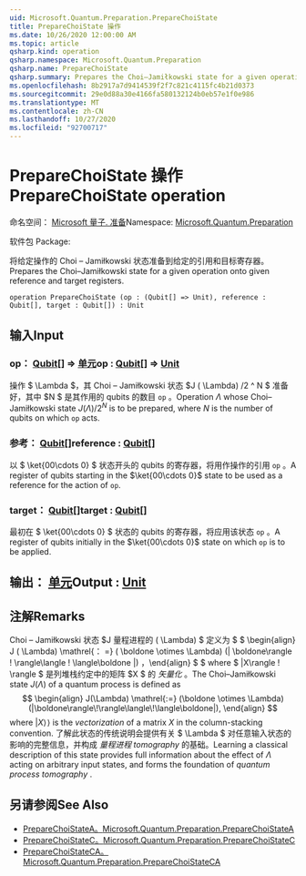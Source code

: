 ```yaml
---
uid: Microsoft.Quantum.Preparation.PrepareChoiState
title: PrepareChoiState 操作
ms.date: 10/26/2020 12:00:00 AM
ms.topic: article
qsharp.kind: operation
qsharp.namespace: Microsoft.Quantum.Preparation
qsharp.name: PrepareChoiState
qsharp.summary: Prepares the Choi–Jamiłkowski state for a given operation onto given reference and target registers.
ms.openlocfilehash: 8b2917a7d9414539f2f7c821c4115fc4b21d0373
ms.sourcegitcommit: 29e0d88a30e4166fa580132124b0eb57e1f0e986
ms.translationtype: MT
ms.contentlocale: zh-CN
ms.lasthandoff: 10/27/2020
ms.locfileid: "92700717"
---
```

# <a name="preparechoistate-operation"></a><span data-ttu-id="6ad41-102">PrepareChoiState 操作</span><span class="sxs-lookup"><span data-stu-id="6ad41-102">PrepareChoiState operation</span></span>

<span data-ttu-id="6ad41-103">命名空间： [Microsoft 量子. 准备](xref:Microsoft.Quantum.Preparation)</span><span class="sxs-lookup"><span data-stu-id="6ad41-103">Namespace: [Microsoft.Quantum.Preparation](xref:Microsoft.Quantum.Preparation)</span></span>

<span data-ttu-id="6ad41-104">软件包 [](https://nuget.org/packages/)</span><span class="sxs-lookup"><span data-stu-id="6ad41-104">Package: [](https://nuget.org/packages/)</span></span>


<span data-ttu-id="6ad41-105">将给定操作的 Choi – Jamiłkowski 状态准备到给定的引用和目标寄存器。</span><span class="sxs-lookup"><span data-stu-id="6ad41-105">Prepares the Choi–Jamiłkowski state for a given operation onto given reference and target registers.</span></span>

```qsharp
operation PrepareChoiState (op : (Qubit[] => Unit), reference : Qubit[], target : Qubit[]) : Unit
```


## <a name="input"></a><span data-ttu-id="6ad41-106">输入</span><span class="sxs-lookup"><span data-stu-id="6ad41-106">Input</span></span>

### <a name="op--qubit--unit"></a><span data-ttu-id="6ad41-107">op： [Qubit](xref:microsoft.quantum.lang-ref.qubit)[] => [单元](xref:microsoft.quantum.lang-ref.unit)</span><span class="sxs-lookup"><span data-stu-id="6ad41-107">op : [Qubit](xref:microsoft.quantum.lang-ref.qubit)[] => [Unit](xref:microsoft.quantum.lang-ref.unit)</span></span> 

<span data-ttu-id="6ad41-108">操作 $ \Lambda $，其 Choi – Jamiłkowski 状态 $J ( \Lambda) /2 ^ N $ 准备好，其中 $N $ 是其作用的 qubits 的数目 `op` 。</span><span class="sxs-lookup"><span data-stu-id="6ad41-108">Operation $\Lambda$ whose Choi–Jamiłkowski state $J(\Lambda) / 2^N$ is to be prepared, where $N$ is the number of qubits on which `op` acts.</span></span>


### <a name="reference--qubit"></a><span data-ttu-id="6ad41-109">参考： [Qubit](xref:microsoft.quantum.lang-ref.qubit)[]</span><span class="sxs-lookup"><span data-stu-id="6ad41-109">reference : [Qubit](xref:microsoft.quantum.lang-ref.qubit)[]</span></span>

<span data-ttu-id="6ad41-110">以 $ \ket{00\cdots 0} $ 状态开头的 qubits 的寄存器，将用作操作的引用 `op` 。</span><span class="sxs-lookup"><span data-stu-id="6ad41-110">A register of qubits starting in the $\ket{00\cdots 0}$ state to be used as a reference for the action of `op`.</span></span>


### <a name="target--qubit"></a><span data-ttu-id="6ad41-111">target： [Qubit](xref:microsoft.quantum.lang-ref.qubit)[]</span><span class="sxs-lookup"><span data-stu-id="6ad41-111">target : [Qubit](xref:microsoft.quantum.lang-ref.qubit)[]</span></span>

<span data-ttu-id="6ad41-112">最初在 $ \ket{00\cdots 0} $ 状态的 qubits 的寄存器，将应用该状态 `op` 。</span><span class="sxs-lookup"><span data-stu-id="6ad41-112">A register of qubits initially in the $\ket{00\cdots 0}$ state on which `op` is to be applied.</span></span>



## <a name="output--unit"></a><span data-ttu-id="6ad41-113">输出： [单元](xref:microsoft.quantum.lang-ref.unit)</span><span class="sxs-lookup"><span data-stu-id="6ad41-113">Output : [Unit](xref:microsoft.quantum.lang-ref.unit)</span></span>



## <a name="remarks"></a><span data-ttu-id="6ad41-114">注解</span><span class="sxs-lookup"><span data-stu-id="6ad41-114">Remarks</span></span>

<span data-ttu-id="6ad41-115">Choi – Jamiłkowski 状态 $J 量程进程的 ( \Lambda) $ 定义为 $ $ \begin{align} J ( \Lambda) \mathrel{： =} ( \boldone \otimes \Lambda)  (| \boldone\rangle \! \rangle\langle \! \langle\boldone |) ，\end{align} $ $ where $ |X\rangle \! \rangle $ 是列堆栈约定中的矩阵 $X $ 的 *矢量化* 。</span><span class="sxs-lookup"><span data-stu-id="6ad41-115">The Choi–Jamiłkowski state $J(\Lambda)$ of a quantum process is defined as $$ \begin{align} J(\Lambda) \mathrel{:=} (\boldone \otimes \Lambda) (|\boldone\rangle\!\rangle\langle\!\langle\boldone|), \end{align} $$ where $|X\rangle\!\rangle$ is the *vectorization* of a matrix $X$ in the column-stacking convention.</span></span> <span data-ttu-id="6ad41-116">了解此状态的传统说明会提供有关 $ \Lambda $ 对任意输入状态的影响的完整信息，并构成 *量程进程 tomography* 的基础。</span><span class="sxs-lookup"><span data-stu-id="6ad41-116">Learning a classical description of this state provides full information about the effect of $\Lambda$ acting on arbitrary input states, and forms the foundation of *quantum process tomography* .</span></span>

## <a name="see-also"></a><span data-ttu-id="6ad41-117">另请参阅</span><span class="sxs-lookup"><span data-stu-id="6ad41-117">See Also</span></span>

- [<span data-ttu-id="6ad41-118">PrepareChoiStateA。</span><span class="sxs-lookup"><span data-stu-id="6ad41-118">Microsoft.Quantum.Preparation.PrepareChoiStateA</span></span>](xref:Microsoft.Quantum.Preparation.PrepareChoiStateA)
- [<span data-ttu-id="6ad41-119">PrepareChoiStateC。</span><span class="sxs-lookup"><span data-stu-id="6ad41-119">Microsoft.Quantum.Preparation.PrepareChoiStateC</span></span>](xref:Microsoft.Quantum.Preparation.PrepareChoiStateC)
- [<span data-ttu-id="6ad41-120">PrepareChoiStateCA。</span><span class="sxs-lookup"><span data-stu-id="6ad41-120">Microsoft.Quantum.Preparation.PrepareChoiStateCA</span></span>](xref:Microsoft.Quantum.Preparation.PrepareChoiStateCA)